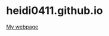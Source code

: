 # heidi0411.github.io
[My webpage](https://heidi0411.github.io/ed84n2/ "https://heidi0411.github.io/ed84n2/")
